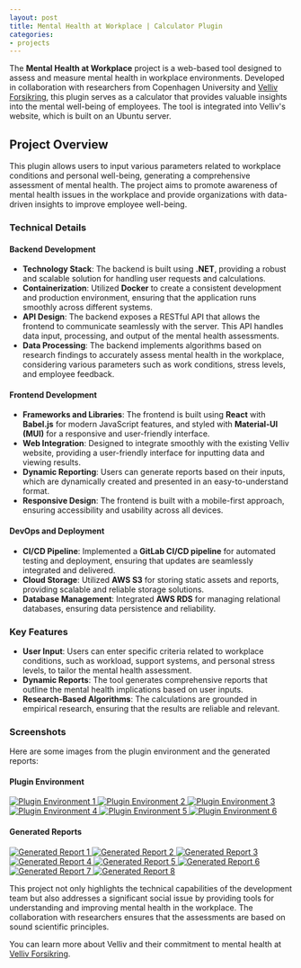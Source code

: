 ```yaml
---
layout: post
title: Mental Health at Workplace | Calculator Plugin
categories:
- projects
---
```


The **Mental Health at Workplace** project is a web-based tool designed to assess and measure mental health in workplace environments. Developed in collaboration with researchers from Copenhagen University and [Velliv Forsikring](https://www.velliv.dk/dk/privat), this plugin serves as a calculator that provides valuable insights into the mental well-being of employees. The tool is integrated into Velliv's website, which is built on an Ubuntu server.

## Project Overview

This plugin allows users to input various parameters related to workplace conditions and personal well-being, generating a comprehensive assessment of mental health. The project aims to promote awareness of mental health issues in the workplace and provide organizations with data-driven insights to improve employee well-being.

### Technical Details

#### Backend Development
- **Technology Stack**: The backend is built using **.NET**, providing a robust and scalable solution for handling user requests and calculations.
- **Containerization**: Utilized **Docker** to create a consistent development and production environment, ensuring that the application runs smoothly across different systems.
- **API Design**: The backend exposes a RESTful API that allows the frontend to communicate seamlessly with the server. This API handles data input, processing, and output of the mental health assessments.
- **Data Processing**: The backend implements algorithms based on research findings to accurately assess mental health in the workplace, considering various parameters such as work conditions, stress levels, and employee feedback.

#### Frontend Development
- **Frameworks and Libraries**: The frontend is built using **React** with **Babel.js** for modern JavaScript features, and styled with **Material-UI (MUI)** for a responsive and user-friendly interface.
- **Web Integration**: Designed to integrate smoothly with the existing Velliv website, providing a user-friendly interface for inputting data and viewing results.
- **Dynamic Reporting**: Users can generate reports based on their inputs, which are dynamically created and presented in an easy-to-understand format.
- **Responsive Design**: The frontend is built with a mobile-first approach, ensuring accessibility and usability across all devices.

#### DevOps and Deployment
- **CI/CD Pipeline**: Implemented a **GitLab CI/CD pipeline** for automated testing and deployment, ensuring that updates are seamlessly integrated and delivered.
- **Cloud Storage**: Utilized **AWS S3** for storing static assets and reports, providing scalable and reliable storage solutions.
- **Database Management**: Integrated **AWS RDS** for managing relational databases, ensuring data persistence and reliability.

### Key Features
- **User Input**: Users can enter specific criteria related to workplace conditions, such as workload, support systems, and personal stress levels, to tailor the mental health assessment.
- **Dynamic Reports**: The tool generates comprehensive reports that outline the mental health implications based on user inputs.
- **Research-Based Algorithms**: The calculations are grounded in empirical research, ensuring that the results are reliable and relevant.

### Screenshots
Here are some images from the plugin environment and the generated reports:

#### Plugin Environment
<div class="carousel-container" id="carousel1">
  <a class="carousel-button left" onclick="moveCarousel('carousel1', -1)">
    <i class="fa fa-solid fa-chevron-left fa-2x"></i>
  </a>
  <div class="image-carousel">
    <div class="image-gallery">
      <div class="image-row" id="imageRow1">
        <a href="/assets/images/2025/01/24/1.png" target="_blank">
          <img src="/assets/images/2025/01/24/1.png" alt="Plugin Environment 1" class="thumbnail">
        </a>
        <a href="/assets/images/2025/01/24/2.png" target="_blank">
          <img src="/assets/images/2025/01/24/2.png" alt="Plugin Environment 2" class="thumbnail">
        </a>
        <a href="/assets/images/2025/01/24/3.png" target="_blank">
          <img src="/assets/images/2025/01/24/3.png" alt="Plugin Environment 3" class="thumbnail">
        </a>
        <a href="/assets/images/2025/01/24/4.png" target="_blank">
          <img src="/assets/images/2025/01/24/4.png" alt="Plugin Environment 4" class="thumbnail">
        </a>
        <a href="/assets/images/2025/01/24/5.png" target="_blank">
          <img src="/assets/images/2025/01/24/5.png" alt="Plugin Environment 5" class="thumbnail">
        </a>
        <a href="/assets/images/2025/01/24/6.png" target="_blank">
          <img src="/assets/images/2025/01/24/6.png" alt="Plugin Environment 6" class="thumbnail">
        </a>
      </div>
    </div>
  </div>
  <a class="carousel-button right" onclick="moveCarousel('carousel1', 1)">
    <i class="fa fa-solid fa-chevron-right fa-2x"></i>
  </a>
</div>

#### Generated Reports
<div class="carousel-container" id="carousel2">
  <a class="carousel-button left" onclick="moveCarousel('carousel2', -1)">
    <i class="fa fa-solid fa-chevron-left fa-2x"></i>
  </a>
  <div class="image-carousel">
    <div class="image-gallery">
      <div class="image-row" id="imageRow2">
        <a href="/assets/images/2025/01/24/7.png" target="_blank">
          <img src="/assets/images/2025/01/24/7.png" alt="Generated Report 1" class="thumbnail">
        </a>
        <a href="/assets/images/2025/01/24/8.png" target="_blank">
          <img src="/assets/images/2025/01/24/8.png" alt="Generated Report 2" class="thumbnail">
        </a>
        <a href="/assets/images/2025/01/24/9.png" target="_blank">
          <img src="/assets/images/2025/01/24/9.png" alt="Generated Report 3" class="thumbnail">
        </a>
        <a href="/assets/images/2025/01/24/10.png" target="_blank">
          <img src="/assets/images/2025/01/24/10.png" alt="Generated Report 4" class="thumbnail">
        </a>
        <a href="/assets/images/2025/01/24/11.png" target="_blank">
          <img src="/assets/images/2025/01/24/11.png" alt="Generated Report 5" class="thumbnail">
        </a>
        <a href="/assets/images/2025/01/24/12.png" target="_blank">
          <img src="/assets/images/2025/01/24/12.png" alt="Generated Report 6" class="thumbnail">
        </a>
        <a href="/assets/images/2025/01/24/13.png" target="_blank">
          <img src="/assets/images/2025/01/24/13.png" alt="Generated Report 7" class="thumbnail">
        </a>
        <a href="/assets/images/2025/01/24/14.png" target="_blank">
          <img src="/assets/images/2025/01/24/14.png" alt="Generated Report 8" class="thumbnail">
        </a>
      </div>
    </div>
  </div>
  <a class="carousel-button right" onclick="moveCarousel('carousel2', 1)">
    <i class="fa fa-solid fa-chevron-right fa-2x"></i>
  </a>
</div>

This project not only highlights the technical capabilities of the development team but also addresses a significant social issue by providing tools for understanding and improving mental health in the workplace. The collaboration with researchers ensures that the assessments are based on sound scientific principles. 

You can learn more about Velliv and their commitment to mental health at [Velliv Forsikring](https://www.velliv.dk/dk/privat).